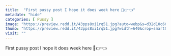 ```yaml
---
title:  "First pussy post I hope it does week here 🥺👉👈"
metadate: "hide"
categories: [ Pussy ]
image: "https://preview.redd.it/43pps8xi1rq51.jpg?auto=webp&s=d32d10c66f7071037b300bfabe90e67464da0de6"
thumb: "https://preview.redd.it/43pps8xi1rq51.jpg?width=640&crop=smart&auto=webp&s=f9da254fe280697f2162756fc77525147e3869b4"
visit: ""
---
```

First pussy post I hope it does week here 🥺👉👈
